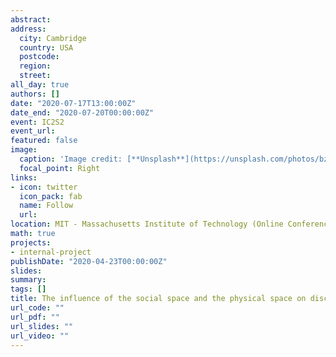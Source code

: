 ```yaml
---
abstract: 
address:
  city: Cambridge
  country: USA
  postcode: 
  region: 
  street: 
all_day: true
authors: []
date: "2020-07-17T13:00:00Z"
date_end: "2020-07-20T00:00:00Z"
event: IC2S2  
event_url: 
featured: false
image:
  caption: 'Image credit: [**Unsplash**](https://unsplash.com/photos/bzdhc5b3Bxs)'
  focal_point: Right
links:
- icon: twitter
  icon_pack: fab
  name: Follow
  url: 
location: MIT - Massachusetts Institute of Technology (Online Conference)
math: true
projects:
- internal-project
publishDate: "2020-04-23T00:00:00Z"
slides:
summary: 
tags: []
title: The influence of the social space and the physical space on discrimination in the sharing economy | The case of 10 German cities on Airbnb
url_code: ""
url_pdf: ""
url_slides: ""
url_video: ""
---
```

